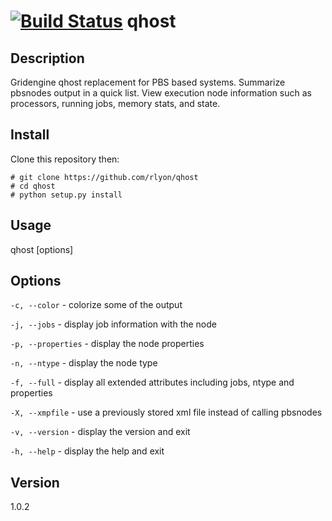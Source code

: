 [![Build Status](https://travis-ci.org/rlyon/qhost.svg?branch=master)](https://travis-ci.org/rlyon/qhost)
qhost
=====

## Description
Gridengine qhost replacement for PBS based systems. Summarize pbsnodes output in a quick list. View execution node information such as processors, running jobs, memory stats, and state.

## Install

Clone this repository then:

    # git clone https://github.com/rlyon/qhost
    # cd qhost
    # python setup.py install

## Usage

qhost \[options\]

## Options

```-c, --color``` - colorize some of the output

```-j, --jobs``` - display job information with the node

```-p, --properties``` - display the node properties

```-n, --ntype``` - display the node type

```-f, --full``` - display all extended attributes including jobs, ntype and properties

```-X, --xmpfile``` - use a previously stored xml file instead of calling pbsnodes

```-v, --version``` - display the version and exit

```-h, --help``` - display the help and exit

## Version
1.0.2
